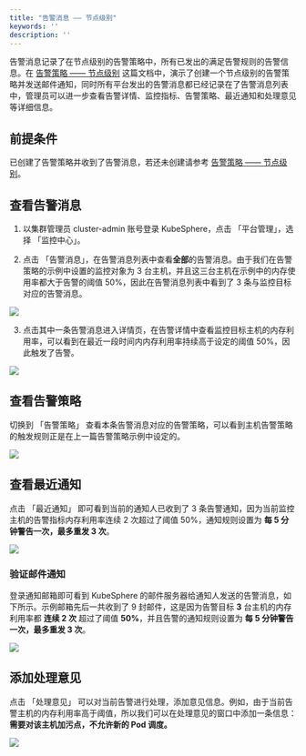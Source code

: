 ```yaml
---
title: "告警消息 —— 节点级别"
keywords: ''
description: ''
---
```


告警消息记录了在节点级别的告警策略中，所有已发出的满足告警规则的告警信息。在 [告警策略 —— 节点级别](../alert-message) 这篇文档中，演示了创建一个节点级别的告警策略并发送邮件通知，同时所有平台发出的告警消息都已经记录在了告警消息列表中，管理员可以进一步查看告警详情、监控指标、告警策略、最近通知和处理意见等详细信息。

## 前提条件

已创建了告警策略并收到了告警消息，若还未创建请参考 [告警策略 —— 节点级别](../alert-message)。

## 查看告警消息

1. 以集群管理员 cluster-admin 账号登录 KubeSphere，点击 「平台管理」，选择 「监控中心」。

2. 点击 「告警消息」，在告警消息列表中查看**全部**的告警消息。由于我们在告警策略的示例中设置的监控对象为 3 台主机，并且这三台主机在示例中的内存使用率都大于告警的阈值 50%，因此在告警消息列表中看到了 3 条与监控目标对应的告警消息。

![](https://pek3b.qingstor.com/kubesphere-docs/png/20190418005652.png)

3. 点击其中一条告警消息进入详情页，在告警详情中查看监控目标主机的内存利用率，可以看到在最近一段时间内内存利用率持续高于设定的阈值 50%，因此触发了告警。

![](https://pek3b.qingstor.com/kubesphere-docs/png/20190418093455.png)

## 查看告警策略

切换到 「告警策略」 查看本条告警消息对应的告警策略，可以看到主机告警策略的触发规则正是在上一篇告警策略示例中设定的。

![](https://pek3b.qingstor.com/kubesphere-docs/png/20190418094555.png)

## 查看最近通知

点击 「最近通知」 即可看到当前的通知人已收到了 3 条告警通知，因为当前监控主机的告警指标内存利用率连续 2 次超过了阈值 50%，通知规则设置为 **每 5 分钟警告一次，最多重发 3 次**。

![](https://pek3b.qingstor.com/kubesphere-docs/png/20190418095103.png)

### 验证邮件通知

登录通知邮箱即可看到 KubeSphere 的邮件服务器给通知人发送的告警消息，如下所示。示例邮箱先后一共收到了 9 封邮件，这是因为告警目标 **3** 台主机的内存利用率都 **连续 2 次** 超过了阈值 **50%**，并且告警的通知规则设置为 **每 5 分钟警告一次，最多重发 3 次**。

![](https://pek3b.qingstor.com/kubesphere-docs/png/20190417193038.png)

## 添加处理意见

点击 「处理意见」 可以对当前告警进行处理，添加意见信息。例如，由于当前告警主机的内存利用率高于阈值，所以我们可以在处理意见的窗口中添加一条信息：**需要对该主机加污点，不允许新的 Pod 调度。**

![](https://pek3b.qingstor.com/kubesphere-docs/png/20190418100512.png)
